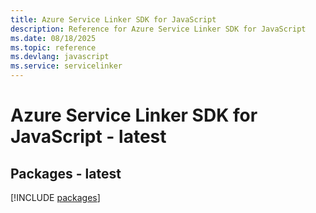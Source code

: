 ```yaml
---
title: Azure Service Linker SDK for JavaScript
description: Reference for Azure Service Linker SDK for JavaScript
ms.date: 08/18/2025
ms.topic: reference
ms.devlang: javascript
ms.service: servicelinker
---
```

# Azure Service Linker SDK for JavaScript - latest
## Packages - latest
[!INCLUDE [packages](service-linker-index.md)]